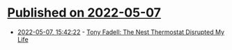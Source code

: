 # [Published on 2022-05-07](index.md)

* [2022-05-07, 15:42:22](https://news.ycombinator.com/item?id=31295452) - [Tony Fadell: The Nest Thermostat Disrupted My Life](https://spectrum.ieee.org/nest-thermostat)
